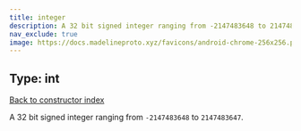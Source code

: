 ```yaml
---
title: integer
description: A 32 bit signed integer ranging from -2147483648 to 2147483647
nav_exclude: true
image: https://docs.madelineproto.xyz/favicons/android-chrome-256x256.png
---
```

## Type: int  
[Back to constructor index](index.md)

A 32 bit signed integer ranging from `-2147483648` to `2147483647`.
